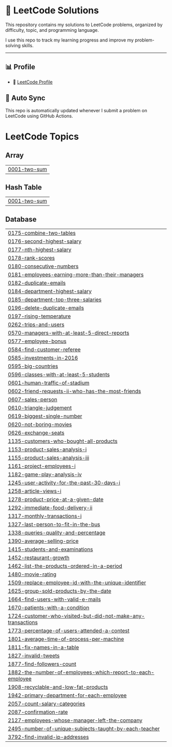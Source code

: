 # 🧠 LeetCode Solutions

This repository contains my solutions to LeetCode problems, organized by difficulty, topic, and programming language.

I use this repo to track my learning progress and improve my problem-solving skills.

---

## 📊 Profile

- 👤 [LeetCode Profile](https://leetcode.com/pavanthandrangi)
  

## 🔁 Auto Sync

This repo is automatically updated whenever I submit a problem on LeetCode using GitHub Actions.




<!---LeetCode Topics Start-->
# LeetCode Topics
## Array
|  |
| ------- |
| [0001-two-sum](https://github.com/pavanthandrangi29/leetcode/tree/master/0001-two-sum) |
## Hash Table
|  |
| ------- |
| [0001-two-sum](https://github.com/pavanthandrangi29/leetcode/tree/master/0001-two-sum) |
## Database
|  |
| ------- |
| [0175-combine-two-tables](https://github.com/pavanthandrangi29/leetcode/tree/master/0175-combine-two-tables) |
| [0176-second-highest-salary](https://github.com/pavanthandrangi29/leetcode/tree/master/0176-second-highest-salary) |
| [0177-nth-highest-salary](https://github.com/pavanthandrangi29/leetcode/tree/master/0177-nth-highest-salary) |
| [0178-rank-scores](https://github.com/pavanthandrangi29/leetcode/tree/master/0178-rank-scores) |
| [0180-consecutive-numbers](https://github.com/pavanthandrangi29/leetcode/tree/master/0180-consecutive-numbers) |
| [0181-employees-earning-more-than-their-managers](https://github.com/pavanthandrangi29/leetcode/tree/master/0181-employees-earning-more-than-their-managers) |
| [0182-duplicate-emails](https://github.com/pavanthandrangi29/leetcode/tree/master/0182-duplicate-emails) |
| [0184-department-highest-salary](https://github.com/pavanthandrangi29/leetcode/tree/master/0184-department-highest-salary) |
| [0185-department-top-three-salaries](https://github.com/pavanthandrangi29/leetcode/tree/master/0185-department-top-three-salaries) |
| [0196-delete-duplicate-emails](https://github.com/pavanthandrangi29/leetcode/tree/master/0196-delete-duplicate-emails) |
| [0197-rising-temperature](https://github.com/pavanthandrangi29/leetcode/tree/master/0197-rising-temperature) |
| [0262-trips-and-users](https://github.com/pavanthandrangi29/leetcode/tree/master/0262-trips-and-users) |
| [0570-managers-with-at-least-5-direct-reports](https://github.com/pavanthandrangi29/leetcode/tree/master/0570-managers-with-at-least-5-direct-reports) |
| [0577-employee-bonus](https://github.com/pavanthandrangi29/leetcode/tree/master/0577-employee-bonus) |
| [0584-find-customer-referee](https://github.com/pavanthandrangi29/leetcode/tree/master/0584-find-customer-referee) |
| [0585-investments-in-2016](https://github.com/pavanthandrangi29/leetcode/tree/master/0585-investments-in-2016) |
| [0595-big-countries](https://github.com/pavanthandrangi29/leetcode/tree/master/0595-big-countries) |
| [0596-classes-with-at-least-5-students](https://github.com/pavanthandrangi29/leetcode/tree/master/0596-classes-with-at-least-5-students) |
| [0601-human-traffic-of-stadium](https://github.com/pavanthandrangi29/leetcode/tree/master/0601-human-traffic-of-stadium) |
| [0602-friend-requests-ii-who-has-the-most-friends](https://github.com/pavanthandrangi29/leetcode/tree/master/0602-friend-requests-ii-who-has-the-most-friends) |
| [0607-sales-person](https://github.com/pavanthandrangi29/leetcode/tree/master/0607-sales-person) |
| [0610-triangle-judgement](https://github.com/pavanthandrangi29/leetcode/tree/master/0610-triangle-judgement) |
| [0619-biggest-single-number](https://github.com/pavanthandrangi29/leetcode/tree/master/0619-biggest-single-number) |
| [0620-not-boring-movies](https://github.com/pavanthandrangi29/leetcode/tree/master/0620-not-boring-movies) |
| [0626-exchange-seats](https://github.com/pavanthandrangi29/leetcode/tree/master/0626-exchange-seats) |
| [1135-customers-who-bought-all-products](https://github.com/pavanthandrangi29/leetcode/tree/master/1135-customers-who-bought-all-products) |
| [1153-product-sales-analysis-i](https://github.com/pavanthandrangi29/leetcode/tree/master/1153-product-sales-analysis-i) |
| [1155-product-sales-analysis-iii](https://github.com/pavanthandrangi29/leetcode/tree/master/1155-product-sales-analysis-iii) |
| [1161-project-employees-i](https://github.com/pavanthandrangi29/leetcode/tree/master/1161-project-employees-i) |
| [1182-game-play-analysis-iv](https://github.com/pavanthandrangi29/leetcode/tree/master/1182-game-play-analysis-iv) |
| [1245-user-activity-for-the-past-30-days-i](https://github.com/pavanthandrangi29/leetcode/tree/master/1245-user-activity-for-the-past-30-days-i) |
| [1258-article-views-i](https://github.com/pavanthandrangi29/leetcode/tree/master/1258-article-views-i) |
| [1278-product-price-at-a-given-date](https://github.com/pavanthandrangi29/leetcode/tree/master/1278-product-price-at-a-given-date) |
| [1292-immediate-food-delivery-ii](https://github.com/pavanthandrangi29/leetcode/tree/master/1292-immediate-food-delivery-ii) |
| [1317-monthly-transactions-i](https://github.com/pavanthandrangi29/leetcode/tree/master/1317-monthly-transactions-i) |
| [1327-last-person-to-fit-in-the-bus](https://github.com/pavanthandrangi29/leetcode/tree/master/1327-last-person-to-fit-in-the-bus) |
| [1338-queries-quality-and-percentage](https://github.com/pavanthandrangi29/leetcode/tree/master/1338-queries-quality-and-percentage) |
| [1390-average-selling-price](https://github.com/pavanthandrangi29/leetcode/tree/master/1390-average-selling-price) |
| [1415-students-and-examinations](https://github.com/pavanthandrangi29/leetcode/tree/master/1415-students-and-examinations) |
| [1452-restaurant-growth](https://github.com/pavanthandrangi29/leetcode/tree/master/1452-restaurant-growth) |
| [1462-list-the-products-ordered-in-a-period](https://github.com/pavanthandrangi29/leetcode/tree/master/1462-list-the-products-ordered-in-a-period) |
| [1480-movie-rating](https://github.com/pavanthandrangi29/leetcode/tree/master/1480-movie-rating) |
| [1509-replace-employee-id-with-the-unique-identifier](https://github.com/pavanthandrangi29/leetcode/tree/master/1509-replace-employee-id-with-the-unique-identifier) |
| [1625-group-sold-products-by-the-date](https://github.com/pavanthandrangi29/leetcode/tree/master/1625-group-sold-products-by-the-date) |
| [1664-find-users-with-valid-e-mails](https://github.com/pavanthandrangi29/leetcode/tree/master/1664-find-users-with-valid-e-mails) |
| [1670-patients-with-a-condition](https://github.com/pavanthandrangi29/leetcode/tree/master/1670-patients-with-a-condition) |
| [1724-customer-who-visited-but-did-not-make-any-transactions](https://github.com/pavanthandrangi29/leetcode/tree/master/1724-customer-who-visited-but-did-not-make-any-transactions) |
| [1773-percentage-of-users-attended-a-contest](https://github.com/pavanthandrangi29/leetcode/tree/master/1773-percentage-of-users-attended-a-contest) |
| [1801-average-time-of-process-per-machine](https://github.com/pavanthandrangi29/leetcode/tree/master/1801-average-time-of-process-per-machine) |
| [1811-fix-names-in-a-table](https://github.com/pavanthandrangi29/leetcode/tree/master/1811-fix-names-in-a-table) |
| [1827-invalid-tweets](https://github.com/pavanthandrangi29/leetcode/tree/master/1827-invalid-tweets) |
| [1877-find-followers-count](https://github.com/pavanthandrangi29/leetcode/tree/master/1877-find-followers-count) |
| [1882-the-number-of-employees-which-report-to-each-employee](https://github.com/pavanthandrangi29/leetcode/tree/master/1882-the-number-of-employees-which-report-to-each-employee) |
| [1908-recyclable-and-low-fat-products](https://github.com/pavanthandrangi29/leetcode/tree/master/1908-recyclable-and-low-fat-products) |
| [1942-primary-department-for-each-employee](https://github.com/pavanthandrangi29/leetcode/tree/master/1942-primary-department-for-each-employee) |
| [2057-count-salary-categories](https://github.com/pavanthandrangi29/leetcode/tree/master/2057-count-salary-categories) |
| [2087-confirmation-rate](https://github.com/pavanthandrangi29/leetcode/tree/master/2087-confirmation-rate) |
| [2127-employees-whose-manager-left-the-company](https://github.com/pavanthandrangi29/leetcode/tree/master/2127-employees-whose-manager-left-the-company) |
| [2495-number-of-unique-subjects-taught-by-each-teacher](https://github.com/pavanthandrangi29/leetcode/tree/master/2495-number-of-unique-subjects-taught-by-each-teacher) |
| [3792-find-invalid-ip-addresses](https://github.com/pavanthandrangi29/leetcode/tree/master/3792-find-invalid-ip-addresses) |
<!---LeetCode Topics End-->